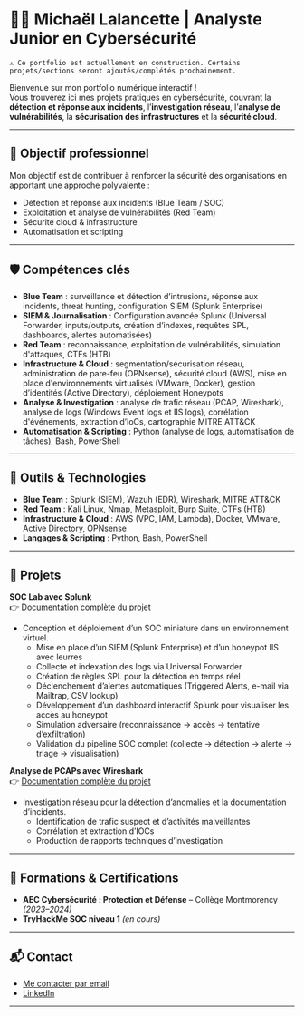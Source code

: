 # 👨‍💻 Michaël Lalancette | Analyste Junior en Cybersécurité

    ⚠️ Ce portfolio est actuellement en construction. Certains projets/sections seront ajoutés/complétés prochainement.

Bienvenue sur mon portfolio numérique interactif !  
Vous trouverez ici mes projets pratiques en cybersécurité, couvrant la **détection et réponse aux incidents**, l’**investigation réseau**, l’**analyse de vulnérabilités**, la **sécurisation des infrastructures** et la **sécurité cloud**.


---

## 🎯 Objectif professionnel
Mon objectif est de contribuer à renforcer la sécurité des organisations en apportant une approche polyvalente :  
- Détection et réponse aux incidents (Blue Team / SOC)  
- Exploitation et analyse de vulnérabilités (Red Team)  
- Sécurité cloud & infrastructure  
- Automatisation et scripting 

---

## 🛡️ Compétences clés
- **Blue Team** : surveillance et détection d’intrusions, réponse aux incidents, threat hunting, configuration SIEM (Splunk Enterprise)
- **SIEM & Journalisation** : Configuration avancée Splunk (Universal Forwarder, inputs/outputs, création d’indexes, requêtes SPL, dashboards, alertes automatisées)  
- **Red Team** : reconnaissance, exploitation de vulnérabilités, simulation d'attaques, CTFs (HTB)    
- **Infrastructure & Cloud** : segmentation/sécurisation réseau, administration de pare-feu (OPNsense), sécurité cloud (AWS), mise en place d'environnements virtualisés (VMware, Docker), gestion d’identités (Active Directory), déploiement Honeypots  
- **Analyse & Investigation** : analyse de trafic réseau (PCAP, Wireshark), analyse de logs (Windows Event logs et IIS logs), corrélation d'événements, extraction d’IoCs, cartographie MITRE ATT&CK  
- **Automatisation & Scripting** : Python (analyse de logs, automatisation de tâches), Bash, PowerShell  

---

## 🧰 Outils & Technologies
- **Blue Team** : Splunk (SIEM), Wazuh (EDR), Wireshark, MITRE ATT&CK  
- **Red Team** : Kali Linux, Nmap, Metasploit, Burp Suite, CTFs (HTB)  
- **Infrastructure & Cloud** : AWS (VPC, IAM, Lambda), Docker, VMware, Active Directory, OPNsense  
- **Langages & Scripting** : Python, Bash, PowerShell  

---

## 📂 Projets
**SOC Lab avec Splunk**  
👉 [Documentation complète du projet](https://github.com/Michael-Lalancette/SOC-Splunk-Lab)  
  - Conception et déploiement d’un SOC miniature dans un environnement virtuel.  
    - Mise en place d’un SIEM (Splunk Enterprise) et d’un honeypot IIS avec leurres  
    - Collecte et indexation des logs via Universal Forwarder  
    - Création de règles SPL pour la détection en temps réel  
    - Déclenchement d’alertes automatiques (Triggered Alerts, e-mail via Mailtrap, CSV lookup)  
    - Développement d’un dashboard interactif Splunk pour visualiser les accès au honeypot  
    - Simulation adversaire (reconnaissance → accès → tentative d’exfiltration)  
    - Validation du pipeline SOC complet (collecte → détection → alerte → triage → visualisation)  



**Analyse de PCAPs avec Wireshark**  
👉 [Documentation complète du projet](https://github.com/Michael-Lalancette/PCAP-Investigation/tree/main)  
  - Investigation réseau pour la détection d’anomalies et la documentation d’incidents.   
    - Identification de trafic suspect et d’activités malveillantes  
    - Corrélation et extraction d’IOCs  
    - Production de rapports techniques d’investigation  


---

## 📜 Formations & Certifications
- **AEC Cybersécurité : Protection et Défense** – Collège Montmorency *(2023–2024)*  
- **TryHackMe SOC niveau 1** *(en cours)*


---

## 📬 Contact
- [Me contacter par email](mailto:michael.lalancette@proton.me)
- [LinkedIn](https://www.linkedin.com/in/michael-lalancette-scope/)

---





